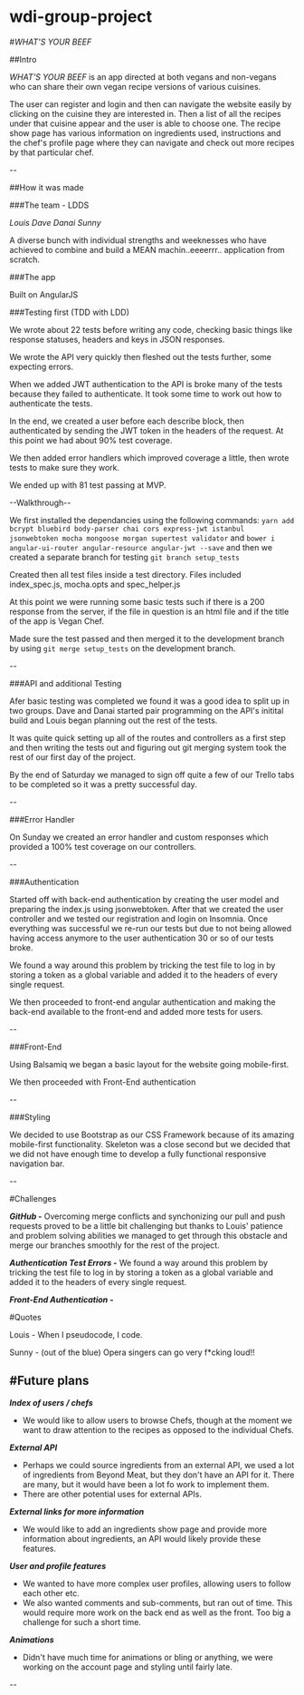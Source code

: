 # wdi-group-project

#*WHAT'S YOUR BEEF*


##Intro

*WHAT'S YOUR BEEF* is an app directed at both vegans and non-vegans who can share their own vegan recipe versions of various cuisines.

The user can register and login and then can navigate the website easily by clicking on the cuisine they are interested in. Then a list of all the recipes under that cuisine appear and the user is able to choose one.
The recipe show page has various information on ingredients used, instructions and the chef's profile page where they can navigate and check out more recipes by that particular chef.

--

##How it was made

###The team - LDDS

*Louis*
*Dave*
*Danai*
*Sunny*

A diverse bunch with individual strengths and weeknesses who have achieved to combine and build a MEAN machin..eeeerrr.. application from scratch.

###The app

Built on AngularJS


###Testing first (TDD with LDD)

We wrote about 22 tests before writing any code, checking basic things like response statuses, headers and keys in JSON responses.

We wrote the API very quickly then fleshed out the tests further, some expecting errors.

When we added JWT authentication to the API is broke many of the tests because they failed to authenticate. It took some time to work out how to authenticate the tests.

In the end, we created a user before each describe block, then authenticated by sending the JWT token in the headers of the request. At this point we had about 90% test coverage.

We then added error handlers which improved coverage a little, then wrote tests to make sure they work.

We ended up with 81 test passing at MVP.

--Walkthrough--

We first installed the dependancies using the following commands: `yarn add bcrypt bluebird body-parser chai cors express-jwt istanbul jsonwebtoken mocha mongoose morgan supertest validator` and `bower i angular-ui-router angular-resource angular-jwt --save`
 and then we created a separate branch for testing `git branch setup_tests`

Created then all test files inside a test directory. Files included  index_spec.js, mocha.opts and spec_helper.js

At this point we were running some basic tests such if there is a 200 response from the server, if the file in question is an html file and if the title of the app is Vegan Chef.

Made sure the test passed and then merged it to the development branch by using `git merge setup_tests` on the development branch.


--

###API and additional Testing

Afer basic testing was completed we found it was a good idea to split up in two groups. Dave and Danai started pair programming on the API's initital build and Louis began planning out the rest of the tests.

It was quite quick setting up all of the routes and controllers as a first step and then writing the tests out and figuring out git merging system took the rest of our first day of the project.

By the end of Saturday we managed to sign off quite a few of our Trello tabs to be completed so it was a pretty successful day.

--

###Error Handler

On Sunday we created an error handler and custom responses which provided a 100% test coverage on our controllers.


--

###Authentication

Started off with back-end authentication by creating the user model and preparing the index.js using jsonwebtoken. After that we created the user controller and we tested our registration and login on Insomnia. Once everything was successful we re-run our tests but due to not being allowed having access anymore to the user authentication 30 or so of our tests broke.

We found a way around this problem by tricking the test file to log in by storing a token as a global variable and added it to the headers of every single request.

We then proceeded to front-end angular authentication and making the back-end available to the front-end and added more tests for users.

--

###Front-End

Using Balsamiq we began a basic layout for the website going mobile-first.

We then proceeded with Front-End authentication

--

###Styling

We decided to use Bootstrap as our CSS Framework because of its amazing mobile-first functionality. Skeleton was a close second but we decided that we did not have enough time to develop a fully functional responsive navigation bar.

--

#Challenges

***GitHub -*** Overcoming merge conflicts and synchonizing our pull and push requests proved to be a little bit challenging but thanks to Louis' patience and problem solving abilities we managed to get through this obstacle and merge our branches smoothly for the rest of the project.

***Authentication Test Errors -***
We found a way around this problem by tricking the test file to log in by storing a token as a global variable and added it to the headers of every single request.

***Front-End Authentication -***

#Quotes

Louis - When I pseudocode, I code.

Sunny - (out of the blue) Opera singers can go very f*cking loud!!


#Future plans
--

***Index of users / chefs***

- We would like to allow users to browse Chefs, though at the moment we want to draw attention to the recipes as opposed to the individual Chefs. 

***External API***

- Perhaps we could source ingredients from an external API, we used a lot of ingredients from Beyond Meat, but they don't have an API for it. There are many, but it would have been a lot fo work to implement them.
- There are other potential uses for external APIs.

***External links for more information***

- We would like to add an ingredients show page and provide more information about ingredients, an API would likely provide these features. 

***User and profile features***

- We wanted to have more complex user profiles, allowing users to follow each other etc. 
- We also wanted comments and sub-comments, but ran out of time. This would require more work on the back end as well as the front. Too big a challenge for such a short time. 

***Animations***

- Didn't have much time for animations or bling or anything, we were working on the account page and styling until fairly late. 


--